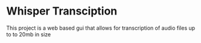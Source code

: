 # Whisper Transciption

This project is a web based gui that allows for transcription of audio files up to to 20mb in size

